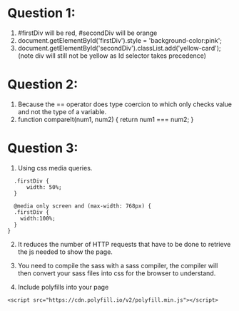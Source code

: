 # Question 1:
1. 
	#firstDiv will be red, #secondDiv will be orange
2. 
	document.getElementById('firstDiv').style = 'background-color:pink';
3. 
	document.getElementById('secondDiv').classList.add('yellow-card'); 
	(note div will still not be yellow as Id selector takes precedence)

# Question 2:
1. 
	Because the == operator does type coercion to which only checks value and not the type of a variable.
2. 
	function compareIt(num1, num2) {
	    return num1 === num2;
	}

# Question 3:
1. 
	Using css media queries.
  ```
	.firstDiv {
		width: 50%;
	}

	@media only screen and (max-width: 768px) {	 
    .firstDiv {		
      width:100%;		
    }
  }
```
2. 
	It reduces the number of HTTP requests that have to be done to retrieve the js needed to show the page.

3.
	You need to compile the sass with a sass compiler, the compiler will then convert your sass files into css for the browser to understand.
4.
	Include polyfills into your page 
  ```
  <script src="https://cdn.polyfill.io/v2/polyfill.min.js"></script>
  ```
